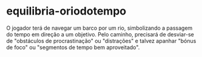 # equilibria-oriodotempo
 O jogador terá de navegar um barco por um rio, simbolizando a passagem do tempo em direção a um objetivo. Pelo caminho, precisará de desviar-se de "obstáculos de procrastinação" ou "distrações" e talvez apanhar "bónus de foco" ou "segmentos de tempo bem aproveitado". 
